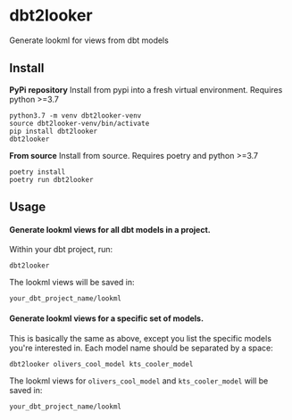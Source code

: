 # dbt2looker

Generate lookml for views from dbt models

## Install

**PyPi repository**
Install from pypi into a fresh virtual environment. Requires python >=3.7
```
python3.7 -m venv dbt2looker-venv
source dbt2looker-venv/bin/activate
pip install dbt2looker
dbt2looker
```

**From source**
Install from source. Requires poetry and python >=3.7

```
poetry install
poetry run dbt2looker
```

## Usage

#### Generate lookml views for all dbt models in a project.
Within your dbt project, run:
```
dbt2looker
```
The lookml views will be saved in:
```
your_dbt_project_name/lookml
```

#### Generate lookml views for a specific set of models.
This is basically the same as above, except you list the specific models you're interested in. Each model name should be separated by a space:
```
dbt2looker olivers_cool_model kts_cooler_model
```

The lookml views for `olivers_cool_model` and `kts_cooler_model` will be saved in:
```
your_dbt_project_name/lookml
```
